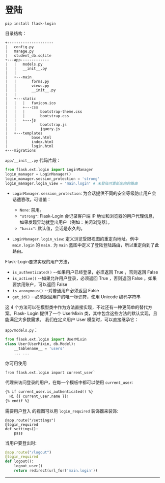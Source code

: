 # 登陆

```
pip install flask-login
```

目录结构：

```
+---------------------
|   config.py
|   manage.py
|   student_db.sqlite
+---app-------------
|   |   models.py
|   |   __init__.py
|   |
|   +---main
|   |       forms.py
|   |       views.py
|   |       __init__.py   
|   |
|   +---static
|   |   |   favicon.ico
|   |   +---css
|   |   |       bootstrap-theme.css
|   |   |       bootstrap.css
|   |   +---js
|   |           bootstrap.js
|   |           jquery.js
|   +---templates
|           base.html
|           index.html
|           login.html
+---migrations
```

`app/__init__.py` 代码片段：

```py
from flask.ext.login import LoginManager
login_manager = LoginManager()
login_manager.session_protection = 'strong'
login_manager.login_view = 'main.login' # 未登陆时重新定向的路由
```

- `LoginManager.session_protection`: 为会话提供不同的安全等级防止用户会话遭篡改。可设值：
  - `None`: 禁用。
  - `"strong"`: Flask-Login 会记录客户端 IP 地址和浏览器的用户代理信息，如果发现异动就登出用户（例如：关闭浏览器）。
  - `"basic"`: 默认值，会话是永久的。

- `LoginManager.login_view`: 定义浏览受限视图的重定向地址。例中 `main.login` 的 `main.` 为 `main` 蓝图中定义了登陆登陆路由，所以重定向到了此路由。

Flask-Login要求实现的用户方法，
- `is_authenticated()` --如果用户已经登录，必须返回 True ，否则返回 False
- `is_active()` --如果允许用户登录，必须返回 True ，否则返回 False 。如果要禁用账户，可以返回 False
- `is_anonymous()` --对普通用户必须返回 False
- `get_id()` --必须返回用户的唯一标识符，使用 Unicode 编码字符串

这 4 个方法可以在模型类中作为方法直接实现，不过还有一种更简单的替代方案。Flask- Login 提供了一个 UserMixin 类，其中包含这些方法的默认实现，且能满足大多数需求。 我们在定义用户 User 模型时，可以直接继承它：

`app/models.py`：

```py
from flask.ext.login import UserMixin
class User(UserMixin, db.Model):
    __tablename__ = 'users'
    ... ...
```

你可用使用

```
from flask.ext.login import current_user`
```

 代理来访问登录的用户，在每一个模板中都可以使用 `current_user`:

```html
{% if current_user.is_authenticated() %}
  Hi {{ current_user.name }}!
{% endif %}
```

需要用户登入 的视图可以用 `login_required` 装饰器来装饰:

```
@app.route("/settings")
@login_required
def settings():
    pass
```

当用户要登出时:

```py
@app.route("/logout")
@login_required
def logout():
    logout_user()
    return redirect(url_for('main.login'))
```

--------------------------------------------------------------------------------
